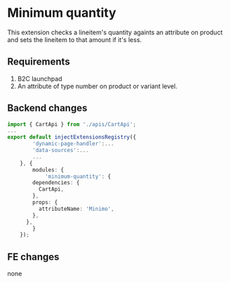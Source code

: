 # Minimum quantity

This extension checks a lineitem's quantity againts an attribute on product and sets the lineitem to that amount if it's less.

## Requirements

1. B2C launchpad
1. An attribute of type number on product or variant level.

## Backend changes

```ts
import { CartApi } from './apis/CartApi';
...
export default injectExtensionsRegistry({
        'dynamic-page-handler':...
        'data-sources':...
        ...
    }, {
        modules: {
            'minimum-quantity': {
        dependencies: {
          CartApi,
        },
        props: {
          attributeName: 'Minimo',
        },
      },
        }
    });
```

## FE changes

none
